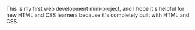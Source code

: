 This is my first web development mini-project, and I hope it's helpful for new HTML and CSS learners because it's completely built with HTML and CSS.
